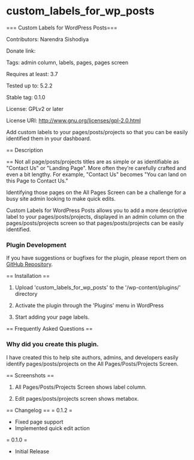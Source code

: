 # custom_labels_for_wp_posts
=== Custom Labels for WordPress Posts===

Contributors: Narendra Sishodiya

Donate link: 

Tags: admin column, labels, pages, pages screen

Requires at least: 3.7

Tested up to: 5.2.2

Stable tag: 0.1.0

License: GPLv2 or later

License URI: http://www.gnu.org/licenses/gpl-2.0.html


Add custom labels to your pages/posts/projects so that you can be easily identified them in your dashboard.



== Description 

==
Not all page/posts/projects titles are as simple or as identifiable as "Contact Us" or "Landing Page". More often they’re carefully crafted and even a bit lengthy. 
For example, "Contact Us" becomes "You can land on this Page to Contact Us." 

Identifying those pages on the All Pages Screen can be a challenge for a busy site admin looking to make quick edits.


Custom Labels for WordPress Posts allows you to add a more descriptive label to your pages/posts/projects, displayed in an admin column on the pages/posts/projects screen so that pages/posts/projects can be easily identified.



### Plugin Development



If you have suggestions or bugfixes for the plugin, please report them on
[GitHub Repository](https://github.com/jeremyjaymes/custom-page-labels).



== Installation ==



1. Upload 'custom_labels_for_wp_posts' to the '/wp-content/plugins/' directory

2. Activate the plugin through the 'Plugins' menu in WordPress

3. Start adding your page labels. 



== Frequently Asked Questions ==


### Why did you create this plugin.



I have created this to help site authors, admins, and developers easily identify pages/posts/projects on the All Pages/Posts/Projects Screen.



== Screenshots ==


1. All Pages/Posts/Projects Screen shows label column.

2. Edit pages/posts/projects screen shows metabox.



== Changelog ==
= 0.1.2 =
- Fixed page support
- Implemented quick edit action

= 0.1.0 =



* Initial Release

